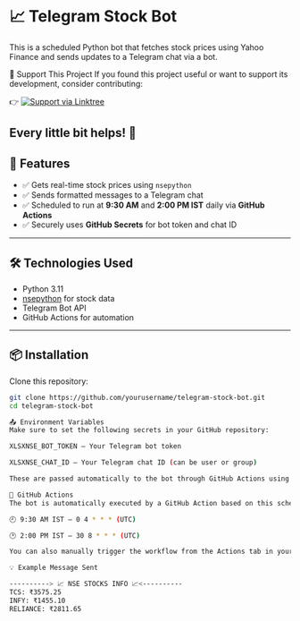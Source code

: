 # 📈 Telegram Stock Bot

This is a scheduled Python bot that fetches stock prices using Yahoo Finance and sends updates to a Telegram chat via a bot.

💖 Support This Project
If you found this project useful or want to support its development, consider contributing:

👉 [![Support via Linktree](https://img.shields.io/badge/Support-Linktree-blueviolet?logo=buymeacoffee&style=flat-square)](https://linktr.ee/Sanjay_xlsX)

Every little bit helps! 🙌
---

## 🚀 Features

- ✅ Gets real-time stock prices using `nsepython`  
- ✅ Sends formatted messages to a Telegram chat  
- ✅ Scheduled to run at **9:30 AM** and **2:00 PM IST** daily via **GitHub Actions**  
- ✅ Securely uses **GitHub Secrets** for bot token and chat ID  

---

## 🛠️ Technologies Used

- Python 3.11  
- [nsepython](https://pypi.org/project/nsepython) for stock data  
- Telegram Bot API  
- GitHub Actions for automation  

---

## 📦 Installation

Clone this repository:

```bash
git clone https://github.com/yourusername/telegram-stock-bot.git
cd telegram-stock-bot

📤 Environment Variables
Make sure to set the following secrets in your GitHub repository:

XLSXNSE_BOT_TOKEN – Your Telegram bot token

XLSXNSE_CHAT_ID – Your Telegram chat ID (can be user or group)

These are passed automatically to the bot through GitHub Actions using the env section.

📆 GitHub Actions
The bot is automatically executed by a GitHub Action based on this schedule:

🕘 9:30 AM IST – 0 4 * * * (UTC)

🕑 2:00 PM IST – 30 8 * * * (UTC)

You can also manually trigger the workflow from the Actions tab in your repo.

💡 Example Message Sent

----------> 📈 NSE STOCKS INFO 📈<----------
TCS: ₹3575.25
INFY: ₹1455.10
RELIANCE: ₹2811.65
